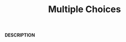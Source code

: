 ﻿---
category: 3xx
code: 300
cover: https://firebasestorage.googleapis.com/v0/b/capy-http.appspot.com/o/Capy300.webp?alt=media
coverAlt: Multiple Choices
description: Multiple Choices
pubDate: 2014-06-01
tags:
- 3xx
title: Multiple Choices
---

__DESCRIPTION__